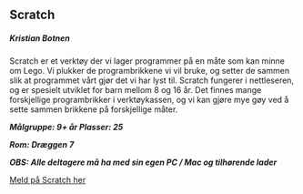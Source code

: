 ## Scratch
##### Kristian Botnen

Scratch er et verktøy der vi lager programmer på en måte som kan minne om Lego. 
Vi plukker de programbrikkene vi vil bruke, og setter de sammen slik at programmet vårt gjør det vi har lyst til. 
Scratch fungerer i nettleseren, og er spesielt utviklet for barn mellom 8 og 16 år. 
Det finnes mange forskjellige programbrikker i verktøykassen, og vi kan gjøre mye gøy ved å sette sammen brikkene på forskjellige måter.    


***Målgruppe: 9+ år      Plasser: 25***

***Rom: Dræggen 7***

***OBS: Alle deltagere må ha med sin egen PC / Mac og tilhørende lader***

[Meld på Scratch her](https://boosterconf.ticketco.events/no/nb/e/scratch_2024)